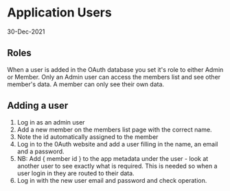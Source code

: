 # Application Users

30-Dec-2021

## Roles

When a user is added in the OAuth database you set it's role to either Admin or Member.  Only an Admin user can access the members list and see other member's data.  A member can only see their own data.

## Adding a user

1. Log in as an admin user
2. Add a new member on the members list page with the correct name.
3. Note the id automatically assigned to the member
4. Log in to the 0Auth website and add a user filling in the name, an email and a password.
5. NB: Add { member id } to the app metadata under the user - look at another user to see exactly what is required.  This is needed so when a user login in they are routed to their data.
6. Log in with the new user email and password and check operation.
